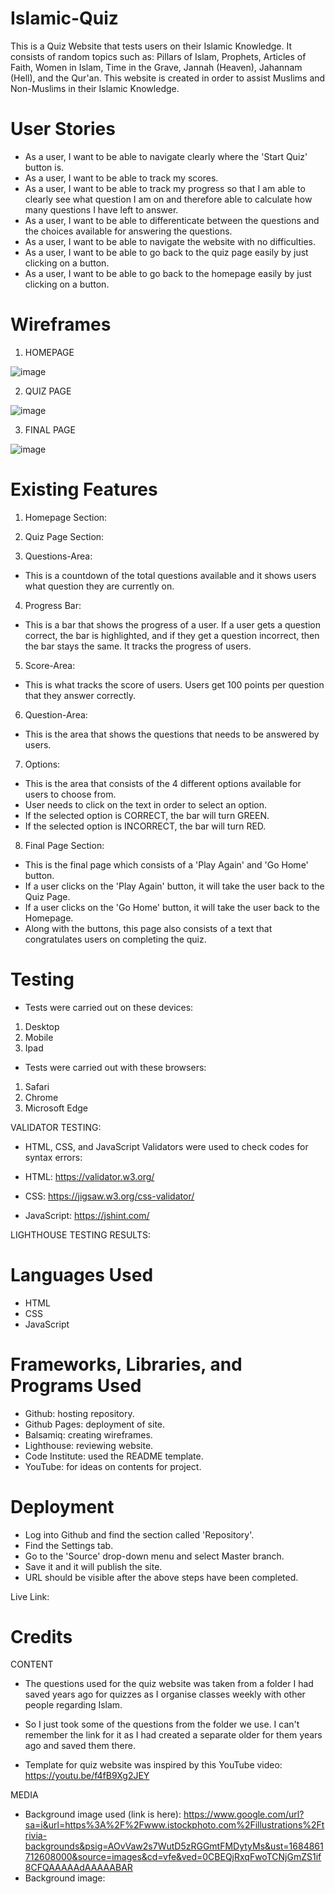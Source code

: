 # Islamic-Quiz

This is a Quiz Website that tests users on their Islamic Knowledge. It consists of random topics such as: Pillars of Islam,  Prophets, Articles of Faith, Women in Islam, Time in the Grave, Jannah (Heaven), Jahannam (Hell), and the Qur'an. This website is created in order to assist Muslims and Non-Muslims in their Islamic Knowledge. 

# User Stories
- As a user, I want to be able to navigate clearly where the 'Start Quiz' button is.
- As a user, I want to be able to track my scores.
- As a user, I want to be able to track my progress so that I am able to clearly see what question I am on and therefore able to calculate how many questions I have left to answer. 
- As a user, I want to be able to differenticate between the questions and the choices available for answering the questions. 
- As a user, I want to be able to navigate the website with no difficulties. 
- As a user, I want to be able to go back to the quiz page easily by just clicking on a button.
- As a user, I want to be able to go back to the homepage easily by just clicking on a button.


# Wireframes

1. HOMEPAGE

![image](https://github.com/Rafz9Abz9/Islamic-Quiz/assets/126483536/4f2c0ab6-0857-46b8-9bf2-569cc7ef09df) 


2. QUIZ PAGE

![image](https://github.com/Rafz9Abz9/Islamic-Quiz/assets/126483536/376fa130-72dc-4d3b-aa23-47d0ab3af863)


3. FINAL PAGE

![image](https://github.com/Rafz9Abz9/Islamic-Quiz/assets/126483536/69ce8398-0c35-4c34-b91e-dd36893991ba)



# Existing Features

1. Homepage Section:


2. Quiz Page Section:

3. Questions-Area:
- This is a countdown of the total questions available and it shows users what question they are currently on.

4. Progress Bar:
- This is a bar that shows the progress of a user. If a user gets a question correct, the bar is highlighted, and if they get a question incorrect, then the bar stays the same. It tracks the progress of users.

5. Score-Area:
- This is what tracks the score of users. Users get 100 points per question that they answer correctly. 

6. Question-Area:
- This is the area that shows the questions that needs to be answered by users.

7. Options:
- This is the area that consists of the 4 different options available for users to choose from.
- User needs to click on the text in order to select an option. 
- If the selected option is CORRECT, the bar will turn GREEN.
- If the selected option is INCORRECT, the bar will turn RED.

8. Final Page Section:
- This is the final page which consists of a 'Play Again' and 'Go Home' button. 
- If a user clicks on the 'Play Again' button, it will take the user back to the Quiz Page.
- If a user clicks on the 'Go Home' button, it will take the user back to the Homepage. 
- Along with the buttons, this page also consists of a text that congratulates users on completing the quiz. 

# Testing

- Tests were carried out on these devices:

1. Desktop
2. Mobile
3. Ipad

- Tests were carried out with these browsers:

1. Safari
2. Chrome
3. Microsoft Edge

VALIDATOR TESTING:

- HTML, CSS, and JavaScript Validators were used to check codes for syntax errors:

- HTML: https://validator.w3.org/

- CSS: https://jigsaw.w3.org/css-validator/

- JavaScript: https://jshint.com/

LIGHTHOUSE TESTING RESULTS:

# Languages Used

- HTML
- CSS
- JavaScript

# Frameworks, Libraries, and Programs Used

- Github: hosting repository.
- Github Pages: deployment of site.
- Balsamiq: creating wireframes.
- Lighthouse: reviewing website.
- Code Institute: used the README template.
- YouTube: for ideas on contents for project. 

# Deployment

- Log into Github and find the section called 'Repository'.
- Find the Settings tab.
- Go to the 'Source' drop-down menu and select Master branch.
- Save it and it will publish the site.
- URL should be visible after the above steps have been completed.

Live Link: 

# Credits

CONTENT
- The questions used for the quiz website was taken from a folder I had saved years ago for quizzes as I organise classes weekly with other people regarding Islam. 
- So I just took some of the questions from the folder we use. I can't remember the link for it as I had created a separate older for them years ago and saved them there. 

- Template for quiz website was inspired by this YouTube video: https://youtu.be/f4fB9Xg2JEY





MEDIA
- Background image used (link is here): https://www.google.com/url?sa=i&url=https%3A%2F%2Fwww.istockphoto.com%2Fillustrations%2Ftrivia-backgrounds&psig=AOvVaw2s7WutD5zRGGmtFMDytyMs&ust=1684861712608000&source=images&cd=vfe&ved=0CBEQjRxqFwoTCNjGmZS1if8CFQAAAAAdAAAAABAR
- Background image:




